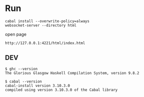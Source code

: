 # Run

```
cabal install --overwrite-policy=always
websocket-server --directory html
```

open page
```
http://127.0.0.1:4221/html/index.html
```


## DEV
```
$ ghc --version
The Glorious Glasgow Haskell Compilation System, version 9.8.2
```

```
$ cabal --version
cabal-install version 3.10.3.0
compiled using version 3.10.3.0 of the Cabal library
```

